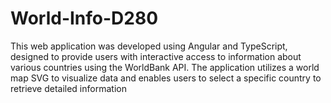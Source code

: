 # World-Info-D280
This web application was developed using Angular and TypeScript, designed to provide users with interactive access to information about various countries using the WorldBank API. The application utilizes a world map SVG to visualize data and enables users to select a specific country to retrieve detailed information
